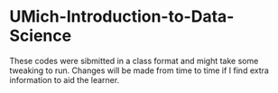 # UMich-Introduction-to-Data-Science

These codes were sibmitted in a class format and might take some tweaking to run. Changes will be made from time to time if I find extra information to aid the learner.
